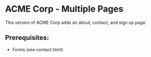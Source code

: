 # ACME Corp - Multiple Pages

This version of ACME Corp adds an about, contact, and sign up page.

## Prerequisites:

* Forms (see contact.html)
